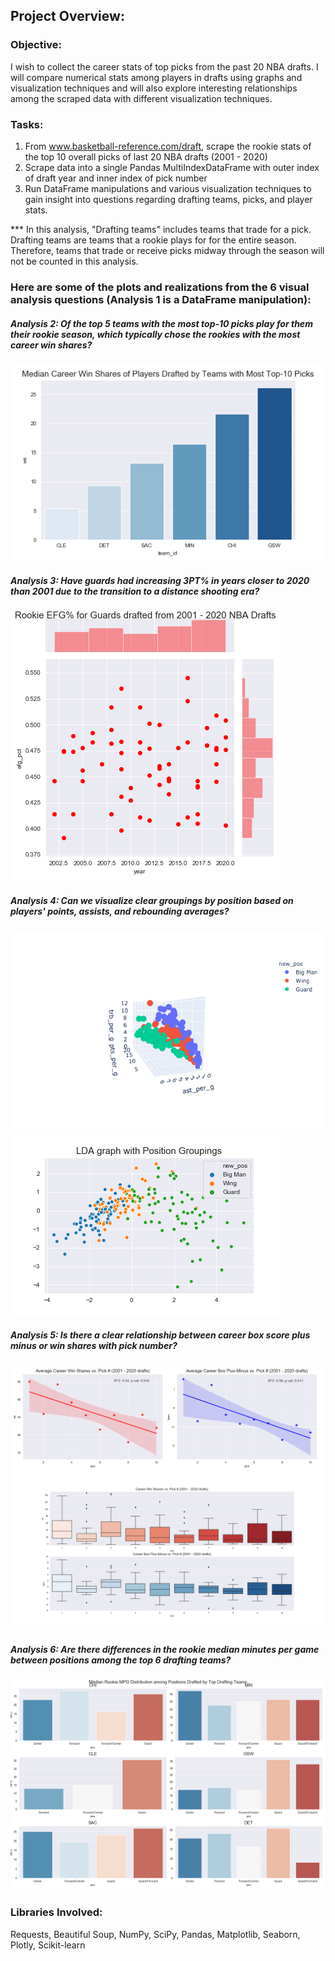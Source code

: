 ## Project Overview:

### Objective:

I wish to collect the career stats of top picks from the past 20 NBA drafts. I will compare numerical stats among players in drafts using graphs and visualization techniques and will also explore interesting relationships among the scraped data with different visualization techniques.

### Tasks:

1. From www.basketball-reference.com/draft, scrape the rookie stats of the top 10 overall picks of last 20 NBA drafts (2001 - 2020)
2. Scrape data into a single Pandas MultiIndexDataFrame with outer index of draft year and inner index of pick number
3. Run DataFrame manipulations and various visualization techniques to gain insight into questions regarding drafting teams, picks, and player stats.

*** In this analysis, "Drafting teams" includes teams that trade for a pick. Drafting teams are teams that a rookie plays for for the entire season. Therefore, teams that trade or receive picks midway through the season will not be counted in this analysis.

### Here are some of the plots and realizations from the 6 visual analysis questions (Analysis 1 is a DataFrame manipulation):

##### Analysis 2: Of the top 5 teams with the most top-10 picks play for them their rookie season, which typically chose the rookies with the most career win shares?

![barplot](https://github.com/asattiraju13/NBA-Draft-Scraper-Visualization/blob/main/plots/barplot.png)
##### Analysis 3: Have guards had increasing 3PT% in years closer to 2020 than 2001 due to the transition to a distance shooting era?

![jointplot](https://github.com/asattiraju13/NBA-Draft-Scraper-Visualization/blob/main/plots/jointplot.png)
##### Analysis 4: Can we visualize clear groupings by position based on players' points, assists, and rebounding averages?

![plotly](https://github.com/asattiraju13/NBA-Draft-Scraper-Visualization/blob/main/plots/3dscatterplot.png)
![lda](https://github.com/asattiraju13/NBA-Draft-Scraper-Visualization/blob/main/plots/ldascatter.png)
##### Analysis 5: Is there a clear relationship between career box score plus minus or win shares with pick number?

![scatterplots](https://github.com/asattiraju13/NBA-Draft-Scraper-Visualization/blob/main/plots/scatterplots.png)
![boxplots](https://github.com/asattiraju13/NBA-Draft-Scraper-Visualization/blob/main/plots/boxplots.png)
##### Analysis 6: Are there differences in the rookie median minutes per game between positions among the top 6 drafting teams?

![barplot_grid](https://github.com/asattiraju13/NBA-Draft-Scraper-Visualization/blob/main/plots/barplot_grid.png)


### Libraries Involved:
Requests, Beautiful Soup, NumPy, SciPy, Pandas, Matplotlib, Seaborn, Plotly, Scikit-learn
